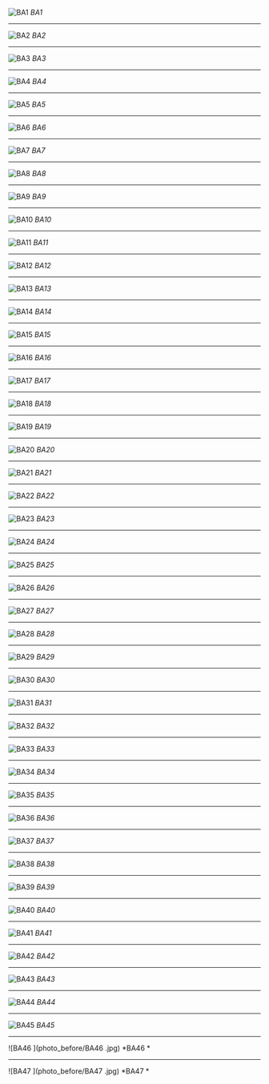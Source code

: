﻿
![BA1](photo_before/BA1.jpg)
*BA1*
________________________________________________________________________
![BA2](photo_before/BA2.jpg)
*BA2*
________________________________________________________________________
![BA3](photo_before/BA3.jpg)
*BA3*
________________________________________________________________________
![BA4](photo_before/BA4.jpg)
*BA4*
________________________________________________________________________
![BA5](photo_before/BA5.jpg)
*BA5*
________________________________________________________________________
![BA6](photo_before/BA6.jpg)
*BA6*
________________________________________________________________________
![BA7](photo_before/BA7.jpg)
*BA7*
________________________________________________________________________
![BA8](photo_before/BA8.jpg)
*BA8*
________________________________________________________________________
![BA9](photo_before/BA9.jpg)
*BA9*
________________________________________________________________________
![BA10](photo_before/BA10.jpg)
*BA10*
________________________________________________________________________
![BA11](photo_before/BA11.jpg)
*BA11*
________________________________________________________________________
![BA12](photo_before/BA12.jpg)
*BA12*
________________________________________________________________________
![BA13](photo_before/BA13.jpg)
*BA13*
________________________________________________________________________
![BA14](photo_before/BA14.jpg)
*BA14*
________________________________________________________________________
![BA15](photo_before/BA15.jpg)
*BA15*
________________________________________________________________________
![BA16](photo_before/BA16.jpg)
*BA16*
________________________________________________________________________
![BA17](photo_before/BA17.jpg)
*BA17*
________________________________________________________________________
![BA18](photo_before/BA18.jpg)
*BA18*
________________________________________________________________________
![BA19](photo_before/BA19.jpg)
*BA19*
________________________________________________________________________
![BA20](photo_before/BA20.jpg)
*BA20*
________________________________________________________________________
![BA21](photo_before/BA21.jpg)
*BA21*
________________________________________________________________________
![BA22](photo_before/BA22.jpg)
*BA22*
________________________________________________________________________
![BA23](photo_before/BA23.jpg)
*BA23*
________________________________________________________________________
![BA24](photo_before/BA24.jpg)
*BA24*
________________________________________________________________________
![BA25](photo_before/BA25.jpg)
*BA25*
________________________________________________________________________
![BA26](photo_before/BA26.jpg)
*BA26*
________________________________________________________________________
![BA27](photo_before/BA27.jpg)
*BA27*
________________________________________________________________________
![BA28](photo_before/BA28.jpg)
*BA28*
________________________________________________________________________
![BA29](photo_before/BA29.jpg)
*BA29*
________________________________________________________________________
![BA30](photo_before/BA30.jpg)
*BA30*
________________________________________________________________________
![BA31](photo_before/BA31.jpg)
*BA31*
________________________________________________________________________
![BA32](photo_before/BA32.jpg)
*BA32*
________________________________________________________________________
![BA33](photo_before/BA33.jpg)
*BA33*
________________________________________________________________________
![BA34](photo_before/BA34.jpg)
*BA34*
________________________________________________________________________
![BA35](photo_before/BA35.jpg)
*BA35*
________________________________________________________________________
![BA36](photo_before/BA36.jpg)
*BA36*
________________________________________________________________________
![BA37](photo_before/BA37.jpg)
*BA37*
________________________________________________________________________
![BA38](photo_before/BA38.jpg)
*BA38*
________________________________________________________________________
![BA39](photo_before/BA39.jpg)
*BA39*
________________________________________________________________________
![BA40](photo_before/BA40.jpg)
*BA40*
________________________________________________________________________
![BA41](photo_before/BA41.jpg)
*BA41*
________________________________________________________________________
![BA42](photo_before/BA42.jpg)
*BA42*
________________________________________________________________________
![BA43](photo_before/BA43.jpg)
*BA43*
________________________________________________________________________
![BA44](photo_before/BA44.jpg)
*BA44*
________________________________________________________________________
![BA45](photo_before/BA45.jpg)
*BA45*
________________________________________________________________________
![BA46 ](photo_before/BA46 .jpg)
*BA46 *
________________________________________________________________________
![BA47 ](photo_before/BA47 .jpg)
*BA47 *
